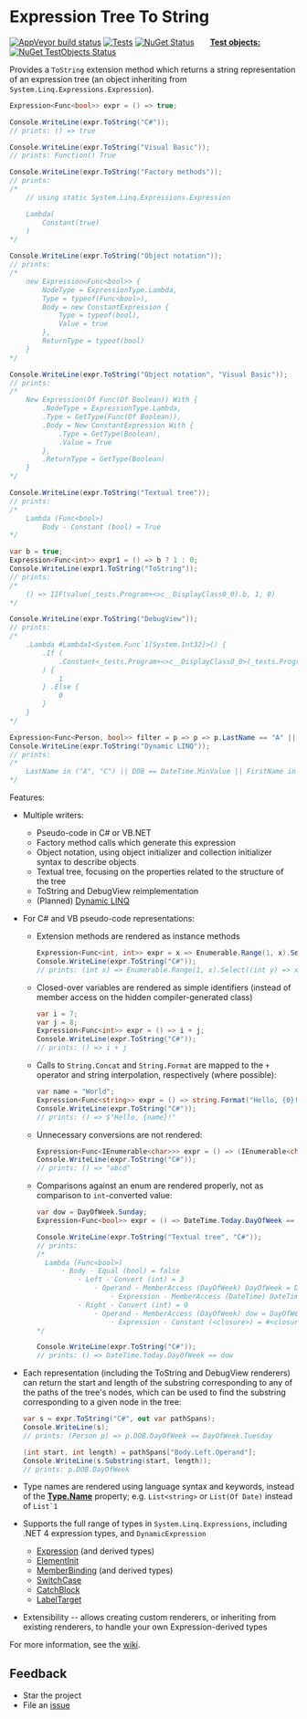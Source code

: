 # Expression Tree To String

[![AppVeyor build status](https://img.shields.io/appveyor/ci/zspitz/expressiontreetostring?style=flat&max-age=86400)](https://ci.appveyor.com/project/zspitz/expressiontreetostring) [![Tests](https://img.shields.io/appveyor/tests/zspitz/expressiontreetostring?compact_message&style=flat&max-age=86400)](https://ci.appveyor.com/project/zspitz/expressiontreetostring) [![NuGet Status](https://img.shields.io/nuget/v/ExpressionTreeToString.svg?style=flat&max-age=86400)](https://www.nuget.org/packages/ExpressionTreeToString/) &nbsp;&nbsp;&nbsp;&nbsp;&nbsp; [**Test objects:**](https://github.com/zspitz/ExpressionTreeToString/wiki/ExpressionTreeTestObjects) [![NuGet TestObjects Status](https://img.shields.io/nuget/v/ExpressionTreeTestObjects.svg?style=flat&max-age=86400)](https://www.nuget.org/packages/ExpressionTreeTestObjects/) 

Provides a `ToString` extension method which returns a string representation of an expression tree (an object inheriting from `System.Linq.Expressions.Expression`).

```csharp
Expression<Func<bool>> expr = () => true;

Console.WriteLine(expr.ToString("C#"));
// prints: () => true

Console.WriteLine(expr.ToString("Visual Basic"));
// prints: Function() True

Console.WriteLine(expr.ToString("Factory methods"));
// prints:
/*
    // using static System.Linq.Expressions.Expression

    Lambda(
        Constant(true)
    )
*/

Console.WriteLine(expr.ToString("Object notation"));
// prints:
/*
    new Expression<Func<bool>> {
        NodeType = ExpressionType.Lambda,
        Type = typeof(Func<bool>),
        Body = new ConstantExpression {
            Type = typeof(bool),
            Value = true
        },
        ReturnType = typeof(bool)
    }
*/

Console.WriteLine(expr.ToString("Object notation", "Visual Basic"));
// prints:
/*
    New Expression(Of Func(Of Boolean)) With {
        .NodeType = ExpressionType.Lambda,
        .Type = GetType(Func(Of Boolean)),
        .Body = New ConstantExpression With {
            .Type = GetType(Boolean),
            .Value = True
        },
        .ReturnType = GetType(Boolean)
    }
*/

Console.WriteLine(expr.ToString("Textual tree"));
// prints:
/*
    Lambda (Func<bool>)
        Body - Constant (bool) = True
*/

var b = true;
Expression<Func<int>> expr1 = () => b ? 1 : 0;
Console.WriteLine(expr1.ToString("ToString"));
// prints:
/*
    () => IIF(value(_tests.Program+<>c__DisplayClass0_0).b, 1, 0)
*/

Console.WriteLine(expr.ToString("DebugView"));
// prints:
/*
    .Lambda #Lambda1<System.Func`1[System.Int32]>() {
        .If (
            .Constant<_tests.Program+<>c__DisplayClass0_0>(_tests.Program+<>c__DisplayClass0_0).b
        ) {
            1
        } .Else {
            0
        }
    }
*/

Expression<Func<Person, bool>> filter = p => p => p.LastName == "A" || p.FirstName == "B" || p.DOB == DateTime.MinValue || p.LastName == "C" || p.FirstName == "D";
Console.WriteLine(expr.ToString("Dynamic LINQ"));
// prints:
/*
    LastName in ("A", "C") || DOB == DateTime.MinValue || FirstName in ("B", "D")
*/
```

Features:

* Multiple writers:

  * Pseudo-code in C# or VB.NET
  * Factory method calls which generate this expression
  * Object notation, using object initializer and collection initializer syntax to describe objects
  * Textual tree, focusing on the properties related to the structure of the tree
  * ToString and DebugView reimplementation
  * (Planned) [Dynamic LINQ](https://github.com/zspitz/ExpressionTreeToString/issues/56)

* For C# and VB pseudo-code representations:

  * Extension methods are rendered as instance methods

      ```csharp
      Expression<Func<int, int>> expr = x => Enumerable.Range(1, x).Select(y => x * y).Count();
      Console.WriteLine(expr.ToString("C#"));
      // prints: (int x) => Enumerable.Range(1, x).Select((int y) => x * y).Count()
      ```

  * Closed-over variables are rendered as simple identifiers (instead of member access on the hidden compiler-generated class)

      ```csharp
      var i = 7;
      var j = 8;
      Expression<Func<int>> expr = () => i + j;
      Console.WriteLine(expr.ToString("C#"));
      // prints: () => i + j
      ```
  * Calls to `String.Concat` and `String.Format` are mapped to the `+` operator and string interpolation, respectively (where possible):

      ```csharp
      var name = "World";
      Expression<Func<string>> expr = () => string.Format("Hello, {0}!", name);
      Console.WriteLine(expr.ToString("C#"));
      // prints: () => $"Hello, {name}!"
      ```

  * Unnecessary conversions are not rendered:
  
      ```csharp
      Expression<Func<IEnumerable<char>>> expr = () => (IEnumerable<char>)"abcd";
      Console.WriteLine(expr.ToString("C#"));
      // prints: () => "abcd"
      ```
  
  * Comparisons against an enum are rendered properly, not as comparison to `int`-converted value:
  
      ```csharp
      var dow = DayOfWeek.Sunday;
      Expression<Func<bool>> expr = () => DateTime.Today.DayOfWeek == dow;
      
      Console.WriteLine(expr.ToString("Textual tree", "C#"));
      // prints:
      /*
        Lambda (Func<bool>)
            · Body - Equal (bool) = false
                · Left - Convert (int) = 3
                    · Operand - MemberAccess (DayOfWeek) DayOfWeek = DayOfWeek.Wednesday
                        · Expression - MemberAccess (DateTime) DateTime.Today = 30/09/2020 12:00:00 am
                · Right - Convert (int) = 0
                    · Operand - MemberAccess (DayOfWeek) dow = DayOfWeek.Sunday
                        · Expression - Constant (<closure>) = #<closure>      
      */
      
      Console.WriteLine(expr.ToString("C#"));
      // prints: () => DateTime.Today.DayOfWeek == dow
      ```

* Each representation (including the ToString and DebugView renderers) can return the start and length of the substring corresponding to any of the paths of the tree's nodes, which can be used to find the substring corresponding to a given node in the tree:

  ```csharp
  var s = expr.ToString("C#", out var pathSpans);
  Console.WriteLine(s);
  // prints: (Person p) => p.DOB.DayOfWeek == DayOfWeek.Tuesday
  
  (int start, int length) = pathSpans["Body.Left.Operand"];
  Console.WriteLine(s.Substring(start, length));
  // prints: p.DOB.DayOfWeek
  ```

* Type names are rendered using language syntax and keywords, instead of the [**Type.Name**](https://docs.microsoft.com/en-us/dotnet/api/system.type.name) property; e.g. `List<string>` or `List(Of Date)` instead of ``List`1``

* Supports the full range of types in `System.Linq.Expressions`, including .NET 4 expression types, and `DynamicExpression`

  * [Expression](https://docs.microsoft.com/en-us/dotnet/api/system.linq.expressions.expression) (and derived types)
  * [ElementInit](https://docs.microsoft.com/en-us/dotnet/api/system.linq.expressions.elementinit)
  * [MemberBinding](https://docs.microsoft.com/en-us/dotnet/api/system.linq.expressions.memberbinding) (and derived types)
  * [SwitchCase](https://docs.microsoft.com/en-us/dotnet/api/system.linq.expressions.switchcase)
  * [CatchBlock](https://docs.microsoft.com/en-us/dotnet/api/system.linq.expressions.catchblock)
  * [LabelTarget](https://docs.microsoft.com/en-us/dotnet/api/system.linq.expressions.labeltarget)
  
* Extensibility -- allows creating custom renderers, or inheriting from existing renderers, to handle your own Expression-derived types
  
For more information, see the [wiki](https://github.com/zspitz/ExpressionTreeToString/wiki).

## Feedback

* Star the project
* File an [issue](https://github.com/zspitz/ExpressionTreeToString/issues)
